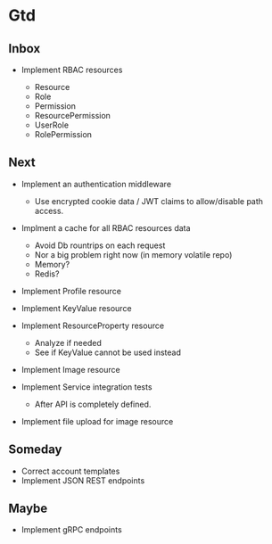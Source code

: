 # Gtd

## Inbox

* Implement RBAC resources

  * Resource
  * Role
  * Permission
  * ResourcePermission
  * UserRole
  * RolePermission

## Next

* Implement an authentication middleware

    * Use encrypted cookie data / JWT claims to allow/disable path access.

* Implment a cache for all RBAC resources data

    * Avoid Db rountrips on each request
    * Nor a big problem right now (in memory volatile repo)
    * Memory?
    * Redis?

* Implement Profile resource

* Implement KeyValue resource

* Implement ResourceProperty resource

  * Analyze if needed
  * See if KeyValue cannot be used instead

* Implement Image resource

* Implement Service integration tests

  * After API is completely defined.

* Implement file upload for image resource

## Someday
  * Correct account templates
  * Implement JSON REST endpoints

## Maybe
  * Implement gRPC endpoints


